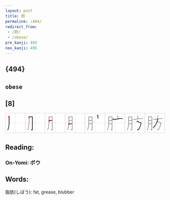 ```yaml
---
layout: post
title: 肪
permalink: /494/
redirect_from:
 - /肪/
 - /obese/
pre_kanji: 493
nex_kanji: 495
---
```


## {494}

## `obese`

## [8]

<div class="stroke"><img src="../images/E882AA.png" /></div>

## Reading:

### On-Yomi: ボウ

## Words:

脂肪(しぼう): fat, grease, blubber
